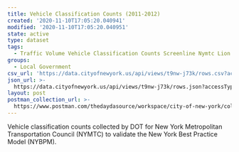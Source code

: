 ```yaml
---
title: Vehicle Classification Counts (2011-2012)
created: '2020-11-10T17:05:20.040941'
modified: '2020-11-10T17:05:20.040951'
state: active
type: dataset
tags:
  - Traffic Volume Vehicle Classification Counts Screenline Nymtc Lion
groups:
  - Local Government
csv_url: 'https://data.cityofnewyork.us/api/views/t9nw-j73k/rows.csv?accessType=DOWNLOAD'
json_url: >-
  https://data.cityofnewyork.us/api/views/t9nw-j73k/rows.json?accessType=DOWNLOAD
layout: post
postman_collection_url: >-
  https://www.postman.com/thedaydasource/workspace/city-of-new-york/collection/15909983-4103dca9-4865-4f2e-ab12-4f442bb2e9cb
---
```

Vehicle classification counts collected by DOT for New York Metropolitan Transportation Council (NYMTC) to validate the New York Best Practice Model (NYBPM).
